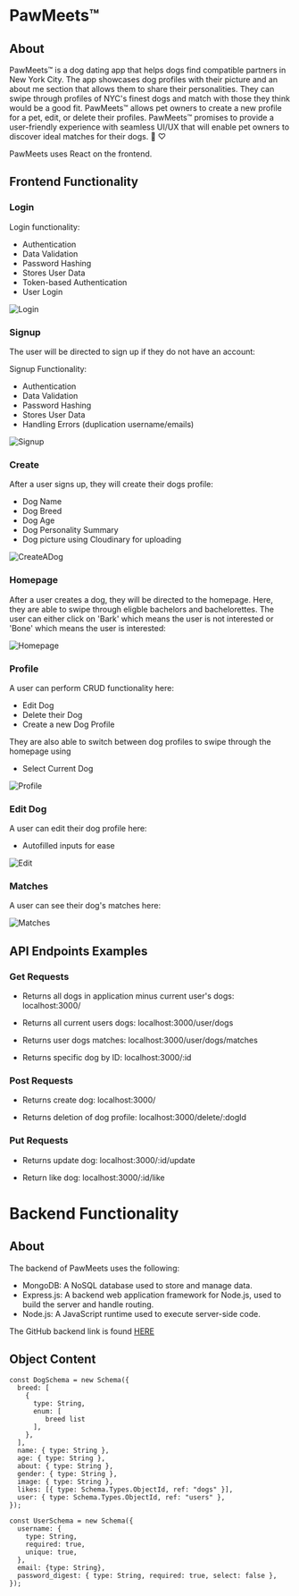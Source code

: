 # PawMeets™

## About

PawMeets™ is a dog dating app that helps dogs find compatible partners in New York City. The app showcases dog profiles with their picture and an about me section that allows them to share their personalities. They can swipe through profiles of NYC's finest dogs and match with those they think would be a good fit. PawMeets™ allows pet owners to create a new profile for a pet, edit, or delete their profiles. PawMeets™ promises to provide a user-friendly experience with seamless UI/UX that will enable pet owners to discover ideal matches for their dogs. 🐶 ♡

PawMeets uses React on the frontend.

## Frontend Functionality

### Login

Login functionality:

- Authentication
- Data Validation
- Password Hashing
- Stores User Data
- Token-based Authentication
- User Login

![Login](https://raw.githubusercontent.com/sydney-rd/paw-meets/main/client/src/assets/README/login.jpeg?token=GHSAT0AAAAAAB7BNBVYLXISOXXHAME66ETYZGNFENA)

### Signup

The user will be directed to sign up if they do not have an account:

Signup Functionality:

- Authentication
- Data Validation
- Password Hashing
- Stores User Data
- Handling Errors (duplication username/emails)

![Signup](https://raw.githubusercontent.com/sydney-rd/paw-meets/main/client/src/assets/README/signup.jpeg?token=GHSAT0AAAAAAB7BNBVZVBLK4ZDZDI3EY5HEZGNE6TQ)

### Create

After a user signs up, they will create their dogs profile:

- Dog Name
- Dog Breed
- Dog Age
- Dog Personality Summary
- Dog picture using Cloudinary for uploading

![CreateADog](https://raw.githubusercontent.com/sydney-rd/paw-meets/main/client/src/assets/README/createdog.jpeg?token=GHSAT0AAAAAAB7BNBVYVKX63Q2ULNOVRFOMZGNE7NA)

### Homepage

After a user creates a dog, they will be directed to the homepage. Here, they are able to swipe through eligble bachelors and bachelorettes. The user can either click on 'Bark' which means the user is not interested or 'Bone' which means the user is interested:

![Homepage](https://raw.githubusercontent.com/sydney-rd/paw-meets/main/client/src/assets/README/homepage.jpeg?token=GHSAT0AAAAAAB7BNBVYM3RIFOM2MCW5UTTAZGNFCGA)

### Profile

A user can perform CRUD functionality here:

- Edit Dog
- Delete their Dog
- Create a new Dog Profile

They are also able to switch between dog profiles to swipe through the homepage using

- Select Current Dog

![Profile](https://raw.githubusercontent.com/sydney-rd/paw-meets/main/client/src/assets/README/userprofile.jpeg?token=GHSAT0AAAAAAB7BNBVYF62OIV7OPGOU7BIOZGNFLMQ)

### Edit Dog

A user can edit their dog profile here:

- Autofilled inputs for ease

![Edit](https://raw.githubusercontent.com/sydney-rd/paw-meets/main/client/src/assets/README/editdog.jpeg?token=GHSAT0AAAAAAB7BNBVZ2ZGORAFU2GAOQHZAZGNFL5A)

### Matches

A user can see their dog's matches here:

![Matches](https://raw.githubusercontent.com/sydney-rd/paw-meets/main/client/src/assets/README/matches.jpeg?token=GHSAT0AAAAAAB7BNBVZIKMOLOWAC2ZZYX2CZGNFMXQ)

## API Endpoints Examples

### Get Requests

- Returns all dogs in application minus current user's dogs: localhost:3000/

- Returns all current users dogs: localhost:3000/user/dogs

- Returns user dogs matches: localhost:3000/user/dogs/matches

- Returns specific dog by ID: localhost:3000/:id

### Post Requests

- Returns create dog: localhost:3000/

- Returns deletion of dog profile: localhost:3000/delete/:dogId

### Put Requests

- Returns update dog: localhost:3000/:id/update

- Return like dog: localhost:3000/:id/like

# Backend Functionality

## About

The backend of PawMeets uses the following:

- MongoDB: A NoSQL database used to store and manage data.
- Express.js: A backend web application framework for Node.js, used to build the server and handle routing.
- Node.js: A JavaScript runtime used to execute server-side code.

The GitHub backend link is found [HERE](https://github.com/sydney-rd/paw-meets-api)

## Object Content

```
const DogSchema = new Schema({
  breed: [
    {
      type: String,
      enum: [
         breed list
      ],
    },
  ],
  name: { type: String },
  age: { type: String },
  about: { type: String },
  gender: { type: String },
  image: { type: String },
  likes: [{ type: Schema.Types.ObjectId, ref: "dogs" }],
  user: { type: Schema.Types.ObjectId, ref: "users" },
});
```

```
const UserSchema = new Schema({
  username: {
    type: String,
    required: true,
    unique: true,
  },
  email: {type: String},
  password_digest: { type: String, required: true, select: false },
});

```
